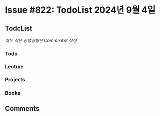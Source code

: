 # Issue #822: TodoList 2024년 9월 4일

## TodoList

*매우 작은 진행상황은 Comment로 작성*

### Todo  

### Lecture

### Projects

### Books


## Comments

